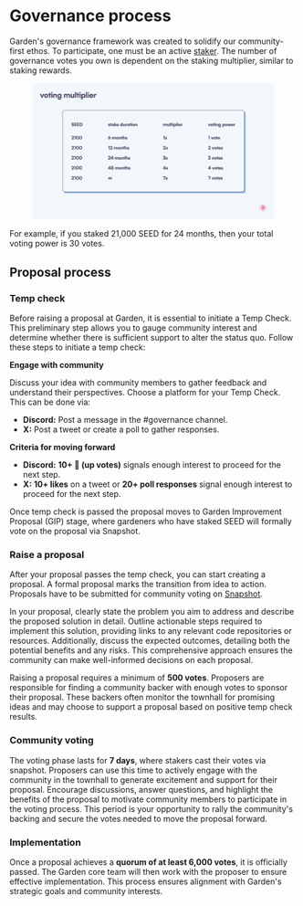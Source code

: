 # Governance process

Garden's governance framework was created to solidify our community-first ethos. To participate, one must be an active [staker](../fundamentals/introduction/stakers.md). The number of governance votes you own is dependent on the staking multiplier, similar to staking rewards.

<figure><img src="../.gitbook/assets/voting_multiplier.png" alt=""><figcaption></figcaption></figure>

For example, if you staked 21,000 SEED for 24 months, then your total voting power is 30 votes.

## Proposal process

### Temp check

Before raising a proposal at Garden, it is essential to initiate a Temp Check. This preliminary step allows you to gauge community interest and determine whether there is sufficient support to alter the status quo. Follow these steps to initiate a temp check:

**Engage with community**[**​**](https://docs.garden.finance/home/governance#engage-with-community)

Discuss your idea with community members to gather feedback and understand their perspectives. Choose a platform for your Temp Check. This can be done via:

* **Discord:** Post a message in the #governance channel.
* **X:** Post a tweet or create a poll to gather responses.

**Criteria for moving forward**[**​**](https://docs.garden.finance/home/governance#criteria-for-moving-forward)

* **Discord:** **10+ 🔼 (up votes)** signals enough interest to proceed for the next step.
* **X:** **10+ likes** on a tweet or **20+ poll responses** signal enough interest to proceed for the next step.

Once temp check is passed the proposal moves to Garden Improvement Proposal (GIP) stage, where gardeners who have staked SEED will formally vote on the proposal via Snapshot.

### Raise a proposal

After your proposal passes the temp check, you can start creating a proposal. A formal proposal marks the transition from idea to action. Proposals have to be submitted for community voting on [Snapshot](https://snapshot.org/#/gardenfinance.eth).

In your proposal, clearly state the problem you aim to address and describe the proposed solution in detail. Outline actionable steps required to implement this solution, providing links to any relevant code repositories or resources. Additionally, discuss the expected outcomes, detailing both the potential benefits and any risks. This comprehensive approach ensures the community can make well-informed decisions on each proposal.

Raising a proposal requires a minimum of **500 votes**. Proposers are responsible for finding a community backer with enough votes to sponsor their proposal. These backers often monitor the townhall for promising ideas and may choose to support a proposal based on positive temp check results.

### Community voting

The voting phase lasts for **7 days**, where stakers cast their votes via snapshot. Proposers can use this time to actively engage with the community in the townhall to generate excitement and support for their proposal. Encourage discussions, answer questions, and highlight the benefits of the proposal to motivate community members to participate in the voting process. This period is your opportunity to rally the community's backing and secure the votes needed to move the proposal forward.

### Implementation

Once a proposal achieves a **quorum of at least 6,000 votes**, it is officially passed. The Garden core team will then work with the proposer to ensure effective implementation. This process ensures alignment with Garden's strategic goals and community interests.
